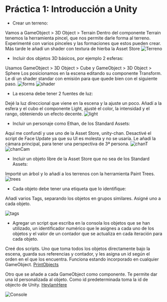 Práctica 1: Introducción a Unity
==========================

- Crear un terreno:

Vamos a GameObject > 3D Object > Terrain
Dentro del componente Terrain tenemos la herramienta pincel, que nos permite darle forma al terreno. Experimenté con varios pinceles y las formaciones que estos pueden crear. Más tarde le añadí un shader con textura de hierba la Asset Store
![Terreno](./img/Terreno.png)



- Incluir dos objetos 3D básicos, por ejemplo 2 esferas:

Usamos GameObject > 3D Object > Cube y GameObject > 3D Object > Sphere
Los posicionamos en la escena editando su componente Transform.
Le dí un shader standar con emisión para que quede bien con el siguiente paso.
![forms](./img/Forms_base.PNG)
![shader](img/shader_emission.PNG)



- La escena debe tener 2 fuentes de luz:

Dejé la luz direccional que viene en la escena y la ajuste un poco.
Añadí a la esfera y el cubo el componente Light, ajusté el color, la intensidad y el rango, obteniendo un efecto decente.
![light](img/Forms_light.PNG)



- Incluir un personaje como Ethan, de los Standard Assets:

Aquí me confundí y use uno de la Asset Store, unity-chan. Desactivé el script de Face Update    ya que su UI es molesta y no se usaría. Le añadí la cámara principal, para tener una perspectiva    de 3ª persona.
![chanT](img/chan_T.PNG)
![chanCam](img/chan_camera.PNG)



- Incluir un objeto libre de la Asset Store que no sea de los Standard Assets:

Importé un árbol y lo añadí a los terrenos con la herramienta Paint Trees.
![trees](img/trees.PNG)



- Cada objeto debe tener una etiqueta que lo identifique:

Añadí varios Tags, separando los objetos en grupos similares. Asigné uno a cada objeto.

![tags](img/tags.PNG)



- Agregar un script que escriba en la consola los objetos que se han  utilizado, un identificador numérico que le asignes a cada uno de los  objetos y el valor de un contador que se actualiza en cada iteración para cada objeto.

Creé dos scripts. Uno que toma todos los objetos directamente bajo la escena, guarda sus referencias y contador, y les asigna un id según el orden en el que los encuentra. Funciona estando incorporado en cualquier GameObject.
[PrintObjects](scripts/PrintObjects.cs)

Otro que se añade a cada GameObject como componente. Te permite dar una id personalizada al objeto. Como id predeterminada toma la id de objecto de Unity.
[HeyIamHere](scripts/HeyIamHere.cs)

![Console](img/console.PNG)

